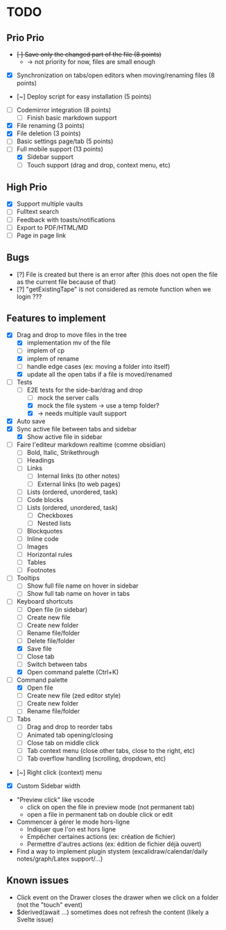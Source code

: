 # TODO

## Prio Prio

- ~~[ ] Save only the changed part of the file (8 points)~~
  - -> not priority for now, files are small enough
- [x] Synchronization on tabs/open editors when moving/renaming files (8 points)
- [~] Deploy script for easy installation (5 points)
- [ ] Codemirror integration (8 points)
  - [ ] Finish basic markdown support
- [x] File renaming (3 points)
- [x] File deletion (3 points)
- [ ] Basic settings page/tab (5 points)
- [ ] Full mobile support (13 points)
  - [x] Sidebar support
  - [ ] Touch support (drag and drop, context menu, etc)

## High Prio

- [x] Support multiple vaults
- [ ] Fulltext search
- [ ] Feedback with toasts/notifications
- [ ] Export to PDF/HTML/MD
- [ ] Page in page link

## Bugs

- [?] File is created but there is an error after (this does not open the file as the current file because of that)
- [?] "getExistingTape" is not considered as remote function when we login ???

## Features to implement

- [x] Drag and drop to move files in the tree
  - [x] implementation mv of the file
  - [ ] implem of cp
  - [x] implem of rename
  - [ ] handle edge cases (ex: moving a folder into itself)
  - [x] update all the open tabs if a file is moved/renamed
- [ ] Tests
  - [ ] E2E tests for the side-bar/drag and drop
    - [ ] mock the server calls
    - [x] mock the file system -> use a temp folder?
    - [x] -> needs multiple vault support
- [x] Auto save
- [x] Sync active file between tabs and sidebar
  - [x] Show active file in sidebar
- [ ] Faire l'editeur markdown realtime (comme obsidian)
  - [ ] Bold, Italic, Strikethrough
  - [ ] Headings
  - [ ] Links
    - [ ] Internal links (to other notes)
    - [ ] External links (to web pages)
  - [ ] Lists (ordered, unordered, task)
  - [ ] Code blocks
  - [ ] Lists (ordered, unordered, task)
    - [ ] Checkboxes
    - [ ] Nested lists
  - [ ] Blockquotes
  - [ ] Inline code
  - [ ] Images
  - [ ] Horizontal rules
  - [ ] Tables
  - [ ] Footnotes
- [ ] Tooltips
  - [ ] Show full file name on hover in sidebar
  - [ ] Show full tab name on hover in tabs
- [ ] Keyboard shortcuts
  - [ ] Open file (in sidebar)
  - [ ] Create new file
  - [ ] Create new folder
  - [ ] Rename file/folder
  - [ ] Delete file/folder
  - [x] Save file
  - [ ] Close tab
  - [ ] Switch between tabs
  - [x] Open command palette (Ctrl+K)
- [ ] Command palette
  - [x] Open file
  - [ ] Create new file (zed editor style)
  - [ ] Create new folder
  - [ ] Rename file/folder
- [ ] Tabs
  - [ ] Drag and drop to reorder tabs
  - [ ] Animated tab opening/closing
  - [ ] Close tab on middle click
  - [ ] Tab context menu (close other tabs, close to the right, etc)
  - [ ] Tab overflow handling (scrolling, dropdown, etc)
- [~] Right click (context) menu
- [x] Custom Sidebar width
- "Preview click" like vscode
  - click on open the file in preview mode (not permanent tab)
  - open a file in permanent tab on double click or edit
- Commencer à gérer le mode hors-ligne
  - Indiquer que l'on est hors ligne
  - Empêcher certaines actions (ex: création de fichier)
  - Permettre d'autres actions (ex: édition de fichier déjà ouvert)
- Find a way to implement plugin stystem (excalidraw/calendar/daily notes/graph/Latex support/...)

## Known issues

- Click event on the Drawer closes the drawer when we click on a folder (not the "touch" event)
- $derived(await ...) sometimes does not refresh the content (likely a Svelte issue)
